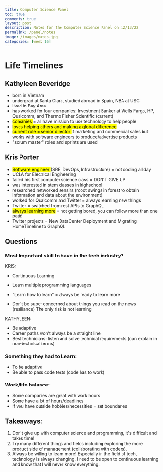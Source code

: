 ```yaml
---
title: Computer Science Panel
toc: true
comments: true
layout: post
description: Notes for the Computer Science Panel on 12/13/22
permalink: /panel/notes
image: /images/notes.jpg
categories: [week 16]
---
```


# Life Timelines

## Kathyleen Beveridge

- born in Vietnam
- undergrad at Santa Clara, studied abroad in Spain, NBA at USC
- lived in Bay Area
- has worked for four companies: Investment Banker at Wells Fargo, HP, Qualcomm, and Thermo Fisher Scientific (current)
- <mark>comanies </mark>= all have mission to use technology to help people 
- <mark>loves helping others and making a global difference</mark>
- <mark>current role = senior director </mark>if marketing and commercial sales but works with software engineers to produce/advertise products
- "scrum master" roles and sprints are used

## Kris Porter

- <mark>Software engineer </mark>(SRE, DevOps, Infrastructure) = not coding all day
- UCLA for Electrical Engineering
- failed his first computer science class = DON'T GIVE UP
- was interested in stem classes in highschool
- researched networked sensirs (robot swings in forest to obtain information and data about the environment)
- worked for Qualcomm and Twitter = always learning new things
- Twitter = switched from rest APIs to GraphQL
- <mark>always learning more</mark> = not getting bored, you can follow more than one path!
- Twitter projects = New DataCenter Deployment and Migrating HomeTimeline to GraphQL

## Questions


### Most Important skill to have in the tech industry?
KRIS:
- Continuous Learning
- Learn multiple programming languages
- “Learn how to learn” = always be ready to learn more

- Don’t be super concerned about things you read on the news (resiliance)
The only risk is not learning
 
KATHYLEEN:
- Be adaptive
- Career paths won’t always be a straight line
- Best technicians: listen and solve technical requirements (can explain in non-technical terms)

### Something they had to Learn:
- To be adaptive 
- Be able to pass code tests (code has to work)

### Work/life balance:
- Some companies are great with work hours 
- Some have a lot of hours/deadlines
- If you have outside hobbies/necessities = set boundaries

## Takeaways:

1. Don't give up with computer science and programming, it's difficult and takes time!
2. Try many different things and fields including exploring the more product side of management (collaborating with coders).
3. Always be willing to learn more! Especially in the field of tech, technology is always changing. I need to be open to continuous learning and know that I will never know everything.

